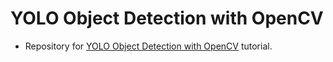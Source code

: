 # YOLO Object Detection with OpenCV
- Repository for [YOLO Object Detection with OpenCV](https://www.pyimagesearch.com/2018/11/12/yolo-object-detection-with-opencv/) tutorial.
